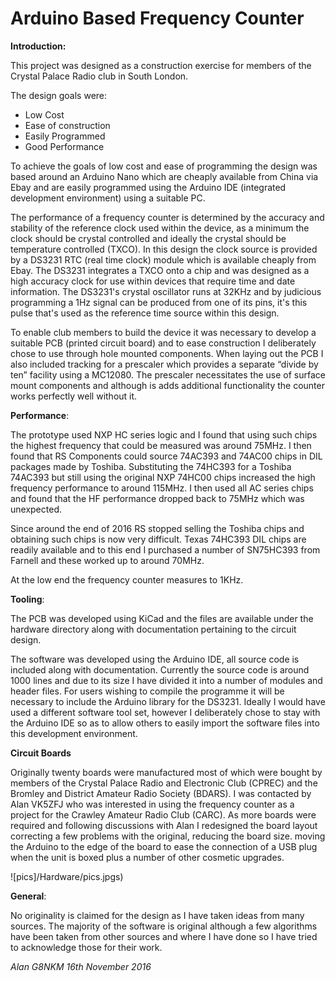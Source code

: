# Arduino Based Frequency Counter

**Introduction:**

This project was designed as a construction exercise for members of the Crystal Palace Radio club in South London.



The design goals were:

- Low Cost
- Ease of construction
- Easily Programmed
- Good Performance

To achieve the goals of low cost and ease of programming the design was based around an Arduino Nano which are cheaply available from China via Ebay and are easily programmed using the Arduino IDE (integrated development environment) using a suitable PC.

The performance of a frequency counter is determined by the accuracy and stability of the reference clock used within the device, as a minimum the clock should be crystal controlled and ideally the crystal should be temperature controlled (TXCO). In this design the clock source is provided by a DS3231 RTC (real time clock) module which is available cheaply from Ebay. The DS3231 integrates a TXCO onto a chip and was designed as a high accuracy clock for use within devices that require time and date information. The DS3231's crystal oscillator runs at 32KHz and by judicious programming a 1Hz signal can be produced from one of its pins, it's this pulse that's used as the reference time source within this design.

To enable club members to build the device it was necessary to develop a suitable PCB (printed circuit board) and to ease construction I deliberately chose to use through hole mounted components. When laying out the PCB I also included tracking for a prescaler which provides a separate “divide by ten” facility using a MC12080. The prescaler necessitates the use of surface mount components and although is adds additional functionality the counter works perfectly well without it.

**Performance**:

The prototype used NXP HC series logic and I found that using such chips the highest frequency that could be measured was around 75MHz. I then found that RS Components could source 74AC393 and 74AC00 chips in DIL packages made by Toshiba. Substituting the 74HC393 for a Toshiba 74AC393 but still using the original NXP 74HC00 chips increased the high frequency performance to around 115MHz. I then used all AC series chips and found that the HF performance dropped back to 75MHz which was unexpected.

Since around the end of 2016 RS stopped selling the Toshiba chips and obtaining such chips is now very difficult.  Texas 74HC393 DIL chips are readily available and to this end I purchased a number of SN75HC393 from Farnell and these worked up to around 70MHz.

At the low end the frequency counter measures to 1KHz.

**Tooling**:

The PCB was developed using KiCad and the files are available under the hardware directory along with documentation pertaining to the circuit design.

The software was developed using the Arduino IDE, all source code is included along with documentation. Currently the source code is around 1000 lines and due to its size I have divided it into a number of modules and header files. For users wishing to compile the programme it will be necessary to include the Arduino library for the DS3231. Ideally I would have used a different software tool set, however I deliberately chose to stay with the Arduino IDE so as to allow others to easily import the software files into this development environment.

**Circuit Boards**

Originally twenty boards were manufactured most of which were bought by members of the Crystal Palace Radio and Electronic Club (CPREC) and the Bromley and District Amateur Radio Society (BDARS). I was contacted by Alan VK5ZFJ who was interested in using the frequency counter as a project for the Crawley Amateur Radio Club (CARC). As more boards were required and following discussions with Alan I redesigned the board layout correcting a few problems with the original, reducing the board size. moving the Arduino to the edge of the board to ease the connection of a USB plug when the unit is boxed plus a number of other cosmetic upgrades.

![pics]/Hardware/pics.jpgs)


**General**:

No originality is claimed for the design as I have taken ideas from many sources. The majority of the software is original although a few algorithms have been taken from other sources and where I have done so I have tried to acknowledge those for their work.

*Alan
G8NKM 16th November 2016*
